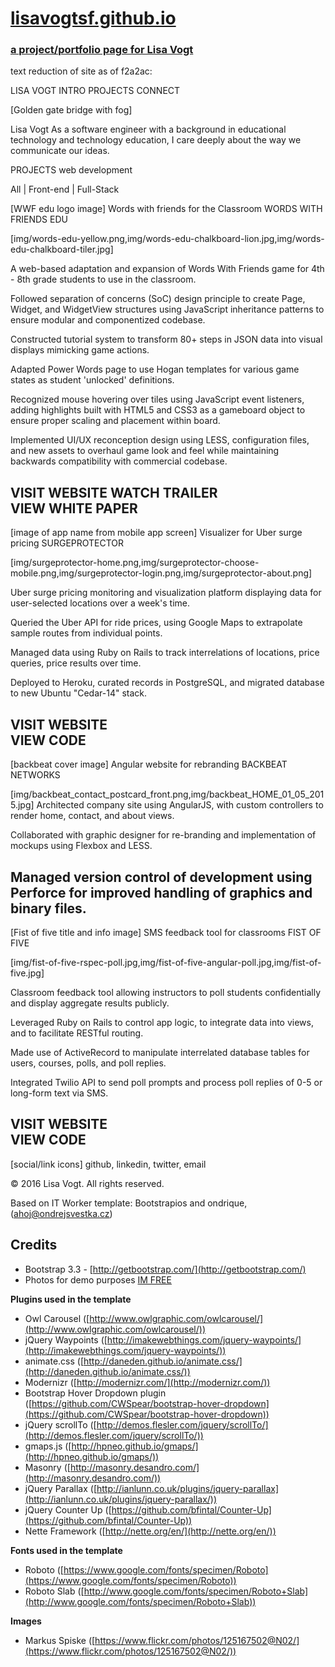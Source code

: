 # [lisavogtsf.github.io](http://lisavogtsf.github.io "lisavogtsf.github.io")

### [a project/portfolio page for Lisa Vogt](http://lisavogtsf.github.io "lisavogtsf.github.io")



text reduction of site as of f2a2ac:

LISA VOGT
INTRO
PROJECTS
CONNECT

[Golden gate bridge with fog]

Lisa Vogt
As a software engineer with a background in educational technology and technology education, I care deeply about the way we communicate our ideas.

PROJECTS
web development

All | Front-end | Full-Stack

[WWF edu logo image]
Words with friends for the Classroom
WORDS WITH FRIENDS EDU

[img/words-edu-yellow.png,img/words-edu-chalkboard-lion.jpg,img/words-edu-chalkboard-tiler.jpg]

A web-based adaptation and expansion of Words With Friends game for 4th - 8th grade students to use in the classroom.

Followed separation of concerns (SoC) design principle to create Page, Widget, and WidgetView structures using JavaScript inheritance patterns to ensure modular and componentized codebase.

Constructed tutorial system to transform 80+ steps in JSON data into visual displays mimicking game actions.

Adapted Power Words page to use Hogan templates for various game states as student 'unlocked' definitions.

Recognized mouse hovering over tiles using JavaScript event listeners, adding highlights built with HTML5 and CSS3 as a gameboard object to ensure proper scaling and placement within board.

Implemented UI/UX reconception design using LESS, configuration files, and new assets to overhaul game look and feel while maintaining backwards compatibility with commercial codebase.

VISIT WEBSITE
WATCH TRAILER  
VIEW WHITE PAPER
----
[image of app name from mobile app screen]
Visualizer for Uber surge pricing
SURGEPROTECTOR

[img/surgeprotector-home.png,img/surgeprotector-choose-mobile.png,img/surgeprotector-login.png,img/surgeprotector-about.png]

Uber surge pricing monitoring and visualization platform displaying data for user-selected locations over a week's time.

Queried the Uber API for ride prices, using Google Maps to extrapolate sample routes from individual points.

Managed data using Ruby on Rails to track interrelations of locations, price queries, price results over time.

Deployed to Heroku, curated records in PostgreSQL, and migrated database to new Ubuntu "Cedar-14" stack.

 VISIT WEBSITE  
 VIEW CODE
---
[backbeat cover image]
Angular website for rebranding
BACKBEAT NETWORKS

[img/backbeat_contact_postcard_front.png,img/backbeat_HOME_01_05_2015.jpg]
Architected company site using AngularJS, with custom controllers to render home, contact, and about views.

Collaborated with graphic designer for re-branding and implementation of mockups using Flexbox and LESS.

Managed version control of development using Perforce for improved handling of graphics and binary files.
----
[Fist of five title and info image]
SMS feedback tool for classrooms
FIST OF FIVE

[img/fist-of-five-rspec-poll.jpg,img/fist-of-five-angular-poll.jpg,img/fist-of-five.jpg]

Classroom feedback tool allowing instructors to poll students confidentially and display aggregate results publicly.

Leveraged Ruby on Rails to control app logic, to integrate data into views, and to facilitate RESTful routing.

Made use of ActiveRecord to manipulate interrelated database tables for users, courses, polls, and poll replies.

Integrated Twilio API to send poll prompts and process poll replies of 0-5 or long-form text via SMS.

 VISIT WEBSITE  
 VIEW CODE
-----

[social/link icons]
github, linkedin, twitter, email

© 2016 Lisa Vogt. All rights reserved.


Based on IT Worker template:
Bootstrapios and ondrique, (ahoj@ondrejsvestka.cz)

## Credits ##

- Bootstrap 3.3 - [http://getbootstrap.com/](http://getbootstrap.com/)
- Photos for demo purposes [IM FREE](http://www.imcreator.com/free)

**Plugins used in the template**

- Owl Carousel ([http://www.owlgraphic.com/owlcarousel/](http://www.owlgraphic.com/owlcarousel/))
- jQuery Waypoints ([http://imakewebthings.com/jquery-waypoints/](http://imakewebthings.com/jquery-waypoints/))
- animate.css ([http://daneden.github.io/animate.css/](http://daneden.github.io/animate.css/))
- Modernizr ([http://modernizr.com/](http://modernizr.com/)) 
- Bootstrap Hover Dropdown plugin ([https://github.com/CWSpear/bootstrap-hover-dropdown](https://github.com/CWSpear/bootstrap-hover-dropdown))
- jQuery scrollTo ([http://demos.flesler.com/jquery/scrollTo/](http://demos.flesler.com/jquery/scrollTo/))
- gmaps.js ([http://hpneo.github.io/gmaps/](http://hpneo.github.io/gmaps/))
- Masonry ([http://masonry.desandro.com/](http://masonry.desandro.com/))
- jQuery Parallax ([http://ianlunn.co.uk/plugins/jquery-parallax](http://ianlunn.co.uk/plugins/jquery-parallax/))
- jQuery Counter Up ([https://github.com/bfintal/Counter-Up](https://github.com/bfintal/Counter-Up))
- Nette Framework ([http://nette.org/en/](http://nette.org/en/))


**Fonts used in the template**

- Roboto ([https://www.google.com/fonts/specimen/Roboto](https://www.google.com/fonts/specimen/Roboto))
- Roboto Slab ([http://www.google.com/fonts/specimen/Roboto+Slab](http://www.google.com/fonts/specimen/Roboto+Slab))

**Images**

- Markus Spiske ([https://www.flickr.com/photos/125167502@N02/](https://www.flickr.com/photos/125167502@N02/))